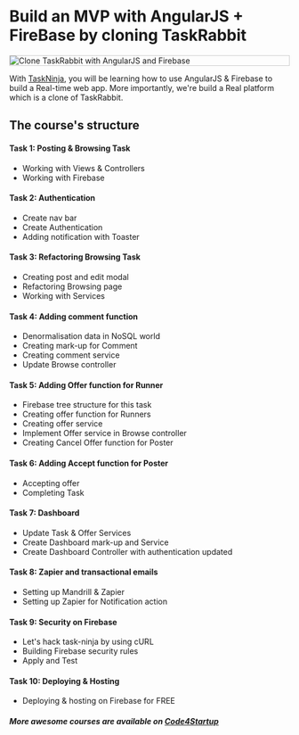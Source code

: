 # Build an MVP with AngularJS + FireBase by cloning TaskRabbit

<p style="border: 1px solid #ccc">
  <img src="http://qph.is.quoracdn.net/main-qimg-737046bffd0660bdf8b4da6c1900082b?convert_to_webp=true" alt="Clone TaskRabbit with AngularJS and Firebase">
</p>

With [TaskNinja](https://code4startup.com/projects/ninja-learn-angularjs-firebase-by-cloning-udemy), you will be learning how to use AngularJS & Firebase to build a Real-time web app. 
More importantly, we're build a Real platform which is a clone of TaskRabbit.

## The course's structure

#### Task 1: Posting & Browsing Task
* Working with Views & Controllers
* Working with Firebase

#### Task 2: Authentication
* Create nav bar
* Create Authentication
* Adding notification with Toaster

#### Task 3: Refactoring Browsing Task
* Creating post and edit modal
* Refactoring Browsing page
* Working with Services

#### Task 4: Adding comment function
* Denormalisation data in NoSQL world
* Creating mark-up for Comment
* Creating comment service
* Update Browse controller

#### Task 5: Adding Offer function for Runner
* Firebase tree structure for this task
* Creating offer function for Runners
* Creating offer service
* Implement Offer service in Browse controller
* Creating Cancel Offer function for Poster
 
#### Task 6: Adding Accept function for Poster
* Accepting offer
* Completing Task

#### Task 7: Dashboard
* Update Task & Offer Services
* Create Dashboard mark-up and Service
* Create Dashboard Controller with authentication updated

#### Task 8: Zapier and transactional emails
* Setting up Mandrill & Zapier
* Setting up Zapier for Notification action

#### Task 9: Security on Firebase
* Let's hack task-ninja by using cURL
* Building Firebase security rules
* Apply and Test

#### Task 10: Deploying & Hosting
* Deploying & hosting on Firebase for FREE

##### More awesome courses are available on [Code4Startup](https://code4startup.com)
